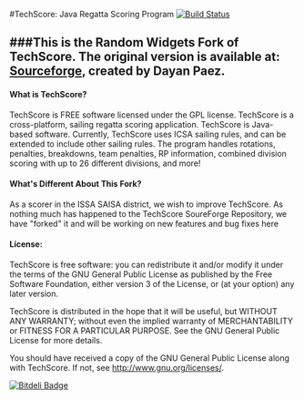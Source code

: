 #TechScore: Java Regatta Scoring Program [![Build Status](https://travis-ci.org/RandomWidgets/TechScore.png?branch=master)](https://travis-ci.org/RandomWidgets/TechScore)

###This is the Random Widgets Fork of TechScore. The original version is available at: [Sourceforge](http://techscore.sourceforge.net), created by Dayan Paez.
---
#### What is TechScore?
TechScore is FREE software licensed under the GPL license. TechScore is a cross-platform, sailing regatta scoring application. TechScore is Java-based software. Currently, TechScore uses ICSA sailing rules, and can be extended to include other sailing rules. The program handles rotations, penalties, breakdowns, team penalties, RP information, combined division scoring with up to 26 different divisions, and more!


#### What's Different About This Fork?
As a scorer in the ISSA SAISA district, we wish to improve TechScore. As nothing much has happened to the TechScore SoureForge Repository, we have "forked" it and will be working on new features and bug fixes here 


#### License:
TechScore is free software: you can redistribute it and/or modify it
under the terms of the GNU General Public License as published by the
Free Software Foundation, either version 3 of the License, or (at your
option) any later version.

TechScore is distributed in the hope that it will be useful, but
WITHOUT ANY WARRANTY; without even the implied warranty of
MERCHANTABILITY or FITNESS FOR A PARTICULAR PURPOSE.  See the GNU
General Public License for more details.

You should have received a copy of the GNU General Public License
along with TechScore.  If not, see <http://www.gnu.org/licenses/>.



[![Bitdeli Badge](https://d2weczhvl823v0.cloudfront.net/RandomWidgets/techscore/trend.png)](https://bitdeli.com/free "Bitdeli Badge")

